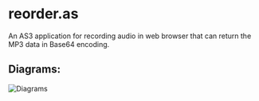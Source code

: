 # reorder.as

An AS3 application for recording audio in web browser that can return the MP3 data in Base64 encoding.

## Diagrams:

![Diagrams](https://docs.google.com/drawings/d/1KuDL6xEsk6DuIPc19wRY3GafXRKxEgZxCxgHSKaaVek/pub?w=960&h=720)
